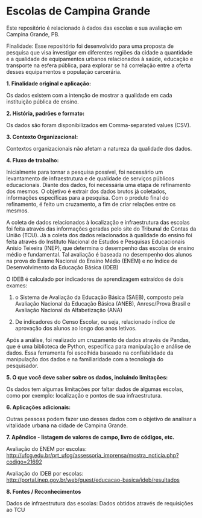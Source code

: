 # Escolas de Campina Grande

Este repositório é relacionado à dados das escolas e sua avaliação em Campina Grande, PB.

Finalidade: Esse repositório foi desenvolvido para uma proposta de pesquisa que visa investigar em diferentes regiões da cidade a quantidade e a qualidade de equipamentos urbanos relacionados à saúde, educação e transporte na esfera pública, para explorar se há correlação entre a oferta desses equipamentos e  população carcerária.

<B> 1. Finalidade original e aplicação: </B>

Os dados existem com a intenção de mostrar a qualidade em cada instituição pública de ensino.

<B> 2. História, padrões e formato: </B>

Os dados são foram disponibilizados em Comma-separated values (CSV).

<B> 3. Contexto Organizacional: </B>

Contextos organizacionais não afetam a natureza da qualidade dos dados.

<B> 4. Fluxo de trabalho: </B>

Inicialmente para tornar a pesquisa possível, foi necessário um levantamento de infraestrutura e de qualidade de serviços públicos educacionais. Diante dos dados, foi necessária uma etapa de refinamento dos mesmos. O objetivo é extrair dos dados brutos já coletados, informações específicas para a pesquisa. Com o produto final do refinamento, é feito um cruzamento, a fim de criar relações entre os mesmos.

A coleta de dados relacionados à localização e infraestrutura das escolas foi feita através das informações geradas pelo site do Tribunal de Contas da União (TCU). Já a coleta dos dados relacionados à qualidade do ensino foi feita através do Instituto Nacional de Estudos e Pesquisas Educacionais Anísio Teixeira (INEP), que determina o desempenho das escolas de ensino médio e fundamental. Tal avaliação é baseada no desempenho dos alunos na prova do Exame Nacional do Ensino Médio (ENEM) e no Índice de Desenvolvimento da Educação Básica (IDEB)

O IDEB é calculado por indicadores de aprendizagem extraídos de dois exames:

01. o Sistema de Avaliação da Educação Básica (SAEB), composto pela Avaliação Nacional da Educação Básica (ANEB), Anresc/Prova Brasil e Avaliação Nacional da Alfabetização (ANA)

02. De indicadores do Censo Escolar, ou seja, relacionado índice de aprovação dos alunos ao longo dos anos letivos.

Após a análise, foi realizado um cruzamento de dados através de Pandas, que é uma biblioteca de Python, específica para manipulação e análise de dados. Essa ferramenta foi escolhida baseado na confiabilidade da manipulação dos dados e na familiaridade com a tecnologia do pesquisador.

<B> 5. O que você deve saber sobre os dados, incluindo limitações: </B>

Os dados tem algumas limitações por faltar dados de algumas escolas, como por exemplo: localização e pontos de sua infraestrutura.

<B> 6. Aplicações adicionais: </B>

Outras pessoas podem fazer uso desses dados com o objetivo de analisar a vitalidade urbana na cidade de Campina Grande.

<B> 7. Apêndice - listagem de valores de campo, livro de códigos, etc. </B>

Avaliação do ENEM por escolas: http://ufcg.edu.br/prt_ufcg/assessoria_imprensa/mostra_noticia.php?codigo=21692

Avaliação do IDEB por escolas: http://portal.inep.gov.br/web/guest/educacao-basica/ideb/resultados

<B> 8. Fontes / Reconhecimentos </B>

Dados de infraestrutura das escolas: Dados obtidos através de requisições ao TCU
